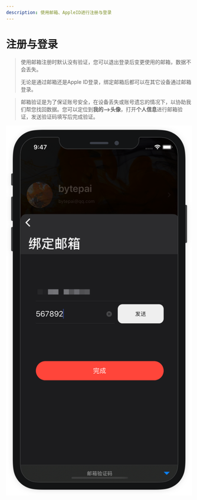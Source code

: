 ```yaml
---
description: 使用邮箱、AppleID进行注册与登录
---
```


# 注册与登录

> 使用邮箱注册时默认没有验证，您可以退出登录后变更使用的邮箱，数据不会丢失。
>
> 无论是通过邮箱还是Apple ID登录，绑定邮箱后都可以在其它设备通过邮箱登录。

> 邮箱验证是为了保证账号安全，在设备丢失或账号遗忘的情况下，以协助我们帮您找回数据。您可以定位到**我的--&gt;头像**，打开**个人信息**进行邮箱验证，发送验证码填写后完成验证。



![](../.gitbook/assets/bang-ding-you-xiang.png)

